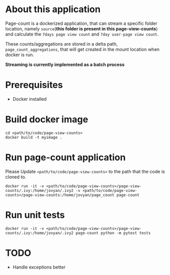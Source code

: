 # About this application
Page-count is a dockerized application, that can stream a specific folder location, namely
`source`(**this folder is present in this page-view-counts**)
and calculate the `7days page view count` and `7day user-page view count`.

These counts/aggregations are stored in a delta path, `page_count_aggregations`, that will get
created in the mount location when docker is run.

**Streaming is currently implemented as a batch process**

# Prerequisites

* Docker installed

# Build docker image
```
cd <path/to/code/page-view-counts>
docker build -t myimage .
```

# Run page-count application
Please Update `<path/to/code/page-view-counts>` to the path that the code is cloned to.

```
docker run -it -v <path/to/code/page-view-counts>/page-view-counts/.ivy:/home/jovyan/.ivy2 -v <path/to/code/page-view-counts>/page-view-counts:/home/jovyan/page_count page-count
```

# Run unit tests
```
docker run -it -v <path/to/code/page-view-counts>/page-view-counts/.ivy:/home/jovyan/.ivy2 page-count python -m pytest tests
```

# TODO
* Handle exceptions better
